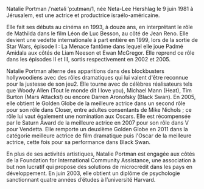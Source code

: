 Natalie Portman /ˈnætəli ˈpɔɹtmən/1, née Neta-Lee Hershlag le 9 juin 1981 à Jérusalem, est une actrice et productrice israélo-américaine.

Elle fait ses débuts au cinéma en 1993, à douze ans, en interprétant le rôle de Mathilda dans le film Léon de Luc Besson, au côté de Jean Reno. Elle devient une vedette internationale à part entière en 1999, lors de la sortie de Star Wars, épisode I : La Menace fantôme dans lequel elle joue Padmé Amidala aux côtés de Liam Neeson et Ewan McGregor. Elle reprend ce rôle dans les épisodes II et III, sortis respectivement en 2002 et 2005.

Natalie Portman alterne des apparitions dans des blockbusters hollywoodiens avec des rôles dramatiques qui lui valent d'être reconnue pour la justesse de son jeu2. Elle tourne avec de célèbres réalisateurs tels que Woody Allen (Tout le monde dit I love you), Michael Mann (Heat), Tim Burton (Mars Attacks!) ou encore Darren Aronofsky (Black Swan). En 2005, elle obtient le Golden Globe de la meilleure actrice dans un second rôle pour son rôle dans Closer, entre adultes consentants de Mike Nichols ; ce rôle lui vaut également une nomination aux Oscars. Elle est récompensée par le Saturn Award de la meilleure actrice en 2007 pour son rôle dans V pour Vendetta. Elle remporte un deuxième Golden Globe en 2011 dans la catégorie meilleure actrice de film dramatique puis l'Oscar de la meilleure actrice, cette fois pour sa performance dans Black Swan.

En plus de ses activités artistiques, Natalie Portman est engagée aux côtés de la Foundation for International Community Assistance, une association à but non lucratif qui propose des solutions de microcrédit dans les pays en développement. En juin 2003, elle obtient un diplôme de psychologie sanctionnant quatre années d’études à l’université Harvard. 